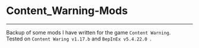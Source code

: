# Content_Warning-Mods
---
Backup of some mods I have written for the game `Content Warning`.  
Tested on `Content Waring v1.17.b` and `BepInEx v5.4.22.0 `.  